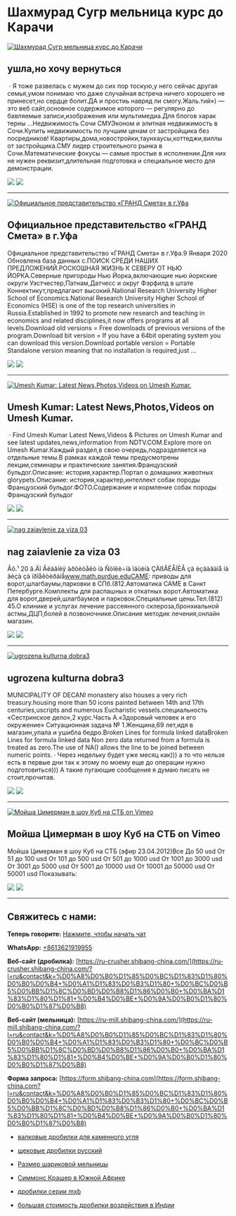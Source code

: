 # Шахмурад Сугр мельница курс до Карачи

<a href="https://swt.shibang-china.com/?l=ru&img&k=%D0%A8%D0%B0%D1%85%D0%BC%D1%83%D1%80%D0%B0%D0%B4+%D0%A1%D1%83%D0%B3%D1%80+%D0%BC%D0%B5%D0%BB%D1%8C%D0%BD%D0%B8%D1%86%D0%B0+%D0%BA%D1%83%D1%80%D1%81+%D0%B4%D0%BE+%D0%9A%D0%B0%D1%80%D0%B0%D1%87%D0%B8" target="_blank">![Шахмурад Сугр мельница курс до Карачи](http://static.shibang-china.com/all-800x300/1190.jpg)</a>

## ушла,но хочу вернуться
&nbsp;&#0183;&#32;Я тоже развелась с мужем до сих пор тоскую,у него сейчас другая семья,умом понимаю что даже случайная встреча ничего хорошего не принесет,но сердце болит.ДА и простиь навряд ли смогу.Жаль.тий&#187;) — это веб сайт,основное содержимое которого — регулярно до бавляемые записи,изображения или мультимедиа.Для блогов харак терны …Недвижимость Сочи СМУЭконом и элитная недвижимость в Сочи.Купить недвижимость по лучшим ценам от застройщика без посредников! Квартиры,дома,новостройки,таунхаусы,коттеджи,виллы от застройщика.СМУ лидер строительного рынка в Сочи.Математические фокусы — самые простые в исполнении.Для них не нужен реквизит,длительная подготовка и специальное место для демонстрации.


<a href="https://whatsapp.shibangsoft.com/WhatsApp.php" target="_blank" title="WhatsApp">![](http://static.shibang-china.com/icon/whatsapp.png)</a> <a href="https://swt.shibang-china.com/?l=ru&icon&k=%D0%A8%D0%B0%D1%85%D0%BC%D1%83%D1%80%D0%B0%D0%B4+%D0%A1%D1%83%D0%B3%D1%80+%D0%BC%D0%B5%D0%BB%D1%8C%D0%BD%D0%B8%D1%86%D0%B0+%D0%BA%D1%83%D1%80%D1%81+%D0%B4%D0%BE+%D0%9A%D0%B0%D1%80%D0%B0%D1%87%D0%B8" target="_blank">![](http://static.shibang-china.com/icon/chat-ru.png)</a>

---

<a href="https://swt.shibang-china.com/?l=ru&img&k=%D0%A8%D0%B0%D1%85%D0%BC%D1%83%D1%80%D0%B0%D0%B4+%D0%A1%D1%83%D0%B3%D1%80+%D0%BC%D0%B5%D0%BB%D1%8C%D0%BD%D0%B8%D1%86%D0%B0+%D0%BA%D1%83%D1%80%D1%81+%D0%B4%D0%BE+%D0%9A%D0%B0%D1%80%D0%B0%D1%87%D0%B8" target="_blank">![Официальное представительство &#171;ГРАНД Смета&#187; в г.Уфа](http://static.shibang-china.com/all-800x300/759.jpg)</a>

## Официальное представительство &#171;ГРАНД Смета&#187; в г.Уфа
Официальное представительство &#171;ГРАНД Смета&#187; в г.Уфа.9 Января 2020 Обновлена база данных с.ПОИСК СРЕДИ НАШИХ ПРЕДЛОЖЕНИЙ.РОСКОШНАЯ ЖИЗНЬ К СЕВЕРУ ОТ НЬЮ ЙОРКА.Северные пригороды Нью Йорка,включающие нью йоркские округи Уэстчестер,Патнам,Датчесс и округ Фэрфилд в штате Коннектикут,предлагают высокий.National Research University Higher School of Economics.National Research University Higher School of Economics (HSE) is one of the top research universities in Russia.Established in 1992 to promote new research and teaching in economics and related disciplines,it now offers programs at all levels.Download old versions = Free downloads of previous versions of the program.Download bit version = If you have a 64bit operating system you can download this version.Download portable version = Portable Standalone version meaning that no installation is required,just …


<a href="https://whatsapp.shibangsoft.com/WhatsApp.php" target="_blank" title="WhatsApp">![](http://static.shibang-china.com/icon/whatsapp.png)</a> <a href="https://swt.shibang-china.com/?l=ru&icon&k=%D0%A8%D0%B0%D1%85%D0%BC%D1%83%D1%80%D0%B0%D0%B4+%D0%A1%D1%83%D0%B3%D1%80+%D0%BC%D0%B5%D0%BB%D1%8C%D0%BD%D0%B8%D1%86%D0%B0+%D0%BA%D1%83%D1%80%D1%81+%D0%B4%D0%BE+%D0%9A%D0%B0%D1%80%D0%B0%D1%87%D0%B8" target="_blank">![](http://static.shibang-china.com/icon/chat-ru.png)</a>

---

<a href="https://swt.shibang-china.com/?l=ru&img&k=%D0%A8%D0%B0%D1%85%D0%BC%D1%83%D1%80%D0%B0%D0%B4+%D0%A1%D1%83%D0%B3%D1%80+%D0%BC%D0%B5%D0%BB%D1%8C%D0%BD%D0%B8%D1%86%D0%B0+%D0%BA%D1%83%D1%80%D1%81+%D0%B4%D0%BE+%D0%9A%D0%B0%D1%80%D0%B0%D1%87%D0%B8" target="_blank">![Umesh Kumar: Latest News,Photos,Videos on Umesh Kumar.](http://static.shibang-china.com/all-800x300/381.jpg)</a>

## Umesh Kumar: Latest News,Photos,Videos on Umesh Kumar.
&nbsp;&#0183;&#32;Find Umesh Kumar Latest News,Videos &amp; Pictures on Umesh Kumar and see latest updates,news,information from NDTV.COM.Explore more on Umesh Kumar.Каждый раздел,в свою очередь,подразделяется на отдельные темы.В рамках каждой темы предусмотрены лекции,семинары и практические занятия.Французский бульдог.Описание: история,характер.Портал о домашних животных glorypets.Описание: история,характер,интеллект собак породы Французский бульдог.ФОТО.Содержание и кормление собак породы Французский бульдог


<a href="https://whatsapp.shibangsoft.com/WhatsApp.php" target="_blank" title="WhatsApp">![](http://static.shibang-china.com/icon/whatsapp.png)</a> <a href="https://swt.shibang-china.com/?l=ru&icon&k=%D0%A8%D0%B0%D1%85%D0%BC%D1%83%D1%80%D0%B0%D0%B4+%D0%A1%D1%83%D0%B3%D1%80+%D0%BC%D0%B5%D0%BB%D1%8C%D0%BD%D0%B8%D1%86%D0%B0+%D0%BA%D1%83%D1%80%D1%81+%D0%B4%D0%BE+%D0%9A%D0%B0%D1%80%D0%B0%D1%87%D0%B8" target="_blank">![](http://static.shibang-china.com/icon/chat-ru.png)</a>

---

<a href="https://swt.shibang-china.com/?l=ru&img&k=%D0%A8%D0%B0%D1%85%D0%BC%D1%83%D1%80%D0%B0%D0%B4+%D0%A1%D1%83%D0%B3%D1%80+%D0%BC%D0%B5%D0%BB%D1%8C%D0%BD%D0%B8%D1%86%D0%B0+%D0%BA%D1%83%D1%80%D1%81+%D0%B4%D0%BE+%D0%9A%D0%B0%D1%80%D0%B0%D1%87%D0%B8" target="_blank">![nag zaiavlenie za viza 03](http://static.shibang-china.com/all-800x300/931.jpg)</a>

## nag zaiavlenie za viza 03
&#194;&#245;.&#185;  20 &#227;.&#196;&#238; &#195;&#235;&#224;&#226;&#237;&#232;&#255; &#224;&#240;&#245;&#232;&#242;&#229;&#234;&#242; &#237;&#224; &#209;&#242;&#238;&#235;&#232;&#247;&#237;&#224; &#238;&#225;&#249;&#232;&#237;&#224; &#199;&#192;&#223;&#194;&#203;&#197;&#205;&#200;&#197; &#231;&#224; &#232;&#231;&#228;&#224;&#226;&#224;&#237;&#229; &#237;&#224; &#226;&#232;&#231;&#224; &#231;&#224; &#239;&#240;&#238;&#229;&#234;&#242;&#232;&#240;&#224;&#237;&#229;www.math.purdue.eduCAME: приводы для ворот,шлагбаумы,парковки в СПб.(812.Автоматика САМЕ в Санкт Петербурге.Комплекты для распашных и откатных ворот.Автоматика для ворот,дверей,шлагбаумов и парковок.Специальные цены.Тел.(812) 45.О клинике и услугах лечение рассеянного склероза,бронхиальной астмы,ДЦП,болей в позвоночнике.Описание методик лечения,онлайн магазин.


<a href="https://whatsapp.shibangsoft.com/WhatsApp.php" target="_blank" title="WhatsApp">![](http://static.shibang-china.com/icon/whatsapp.png)</a> <a href="https://swt.shibang-china.com/?l=ru&icon&k=%D0%A8%D0%B0%D1%85%D0%BC%D1%83%D1%80%D0%B0%D0%B4+%D0%A1%D1%83%D0%B3%D1%80+%D0%BC%D0%B5%D0%BB%D1%8C%D0%BD%D0%B8%D1%86%D0%B0+%D0%BA%D1%83%D1%80%D1%81+%D0%B4%D0%BE+%D0%9A%D0%B0%D1%80%D0%B0%D1%87%D0%B8" target="_blank">![](http://static.shibang-china.com/icon/chat-ru.png)</a>

---

<a href="https://swt.shibang-china.com/?l=ru&img&k=%D0%A8%D0%B0%D1%85%D0%BC%D1%83%D1%80%D0%B0%D0%B4+%D0%A1%D1%83%D0%B3%D1%80+%D0%BC%D0%B5%D0%BB%D1%8C%D0%BD%D0%B8%D1%86%D0%B0+%D0%BA%D1%83%D1%80%D1%81+%D0%B4%D0%BE+%D0%9A%D0%B0%D1%80%D0%B0%D1%87%D0%B8" target="_blank">![ugrozena kulturna dobra3](http://static.shibang-china.com/all-800x300/361.jpg)</a>

## ugrozena kulturna dobra3
MUNICIPALITY OF DECANI monastery also houses a very rich treasury.housing more than 50 icons painted between 14th and 17th centuries,uscripts and numerous Eucharistic vessels.специальность &#171;Сестринское дело&#187;,2 курс.Часть А.&#171;Здоровый человек и его окружение&#187; Ситуационная задача № 1.Женщина,69 лет,идя в магазин,упала и ушибла бедро.Broken Lines for formula linked dataBroken Lines for formula linked data Non zero data returned from a formula is treated as zero.The use of NA() allows the line to be joined between numeric points.&nbsp;&#0183;&#32;Через недельку будет уже месяц как))) а то что нельзя есть в первые дни так к этому по моему еще до операции нужно подготовиться))) А такие пугающие сообщения я думаю писать не стоит,прочитав.


<a href="https://whatsapp.shibangsoft.com/WhatsApp.php" target="_blank" title="WhatsApp">![](http://static.shibang-china.com/icon/whatsapp.png)</a> <a href="https://swt.shibang-china.com/?l=ru&icon&k=%D0%A8%D0%B0%D1%85%D0%BC%D1%83%D1%80%D0%B0%D0%B4+%D0%A1%D1%83%D0%B3%D1%80+%D0%BC%D0%B5%D0%BB%D1%8C%D0%BD%D0%B8%D1%86%D0%B0+%D0%BA%D1%83%D1%80%D1%81+%D0%B4%D0%BE+%D0%9A%D0%B0%D1%80%D0%B0%D1%87%D0%B8" target="_blank">![](http://static.shibang-china.com/icon/chat-ru.png)</a>

---

<a href="https://swt.shibang-china.com/?l=ru&img&k=%D0%A8%D0%B0%D1%85%D0%BC%D1%83%D1%80%D0%B0%D0%B4+%D0%A1%D1%83%D0%B3%D1%80+%D0%BC%D0%B5%D0%BB%D1%8C%D0%BD%D0%B8%D1%86%D0%B0+%D0%BA%D1%83%D1%80%D1%81+%D0%B4%D0%BE+%D0%9A%D0%B0%D1%80%D0%B0%D1%87%D0%B8" target="_blank">![Мойша Цимерман в шоу Куб на СТБ on Vimeo](http://static.shibang-china.com/all-800x300/728.jpg)</a>

## Мойша Цимерман в шоу Куб на СТБ on Vimeo
Мойша Цимерман в шоу Куб на СТБ (эфир 23.04.2012)Все До 50 usd От 51 до 100 usd От 101 до 500 usd От 501 до 1000 usd От 1001 до 3000 usd От 3001 до 5000 usd От 5001 до 10000 usd От 10001 до 50000 usd От 50001 usd Показывать:

<a href="https://whatsapp.shibangsoft.com/WhatsApp.php" target="_blank" title="WhatsApp">![](http://static.shibang-china.com/icon/whatsapp.png)</a> <a href="https://swt.shibang-china.com/?l=ru&icon&k=%D0%A8%D0%B0%D1%85%D0%BC%D1%83%D1%80%D0%B0%D0%B4+%D0%A1%D1%83%D0%B3%D1%80+%D0%BC%D0%B5%D0%BB%D1%8C%D0%BD%D0%B8%D1%86%D0%B0+%D0%BA%D1%83%D1%80%D1%81+%D0%B4%D0%BE+%D0%9A%D0%B0%D1%80%D0%B0%D1%87%D0%B8" target="_blank">![](http://static.shibang-china.com/icon/chat-ru.png)</a>

---
## Свяжитесь с нами:

**Теперь говорите:** [Нажмите, чтобы начать чат](https://swt.shibang-china.com?l=ru&contact&k=%D0%A8%D0%B0%D1%85%D0%BC%D1%83%D1%80%D0%B0%D0%B4+%D0%A1%D1%83%D0%B3%D1%80+%D0%BC%D0%B5%D0%BB%D1%8C%D0%BD%D0%B8%D1%86%D0%B0+%D0%BA%D1%83%D1%80%D1%81+%D0%B4%D0%BE+%D0%9A%D0%B0%D1%80%D0%B0%D1%87%D0%B8)

**WhatsApp:**  [+8613621919955](https://whatsapp.shibangsoft.com/WhatsApp.php)

**Веб-сайт (дробилка):** [https://ru-crusher.shibang-china.com/](https://ru-crusher.shibang-china.com/?l=ru&contact&k=%D0%A8%D0%B0%D1%85%D0%BC%D1%83%D1%80%D0%B0%D0%B4+%D0%A1%D1%83%D0%B3%D1%80+%D0%BC%D0%B5%D0%BB%D1%8C%D0%BD%D0%B8%D1%86%D0%B0+%D0%BA%D1%83%D1%80%D1%81+%D0%B4%D0%BE+%D0%9A%D0%B0%D1%80%D0%B0%D1%87%D0%B8)

**Веб-сайт (мельница):** [https://ru-mill.shibang-china.com/](https://ru-mill.shibang-china.com/?l=ru&contact&k=%D0%A8%D0%B0%D1%85%D0%BC%D1%83%D1%80%D0%B0%D0%B4+%D0%A1%D1%83%D0%B3%D1%80+%D0%BC%D0%B5%D0%BB%D1%8C%D0%BD%D0%B8%D1%86%D0%B0+%D0%BA%D1%83%D1%80%D1%81+%D0%B4%D0%BE+%D0%9A%D0%B0%D1%80%D0%B0%D1%87%D0%B8)

**Форма запроса:** [https://form.shibang-china.com](https://form.shibang-china.com?l=ru&contact&k=%D0%A8%D0%B0%D1%85%D0%BC%D1%83%D1%80%D0%B0%D0%B4+%D0%A1%D1%83%D0%B3%D1%80+%D0%BC%D0%B5%D0%BB%D1%8C%D0%BD%D0%B8%D1%86%D0%B0+%D0%BA%D1%83%D1%80%D1%81+%D0%B4%D0%BE+%D0%9A%D0%B0%D1%80%D0%B0%D1%87%D0%B8)

* [валковые дробилки для каменного угля](../133/%D0%B2%D0%B0%D0%BB%D0%BA%D0%BE%D0%B2%D1%8B%D0%B5%20%D0%B4%D1%80%D0%BE%D0%B1%D0%B8%D0%BB%D0%BA%D0%B8%20%D0%B4%D0%BB%D1%8F%20%D0%BA%D0%B0%D0%BC%D0%B5%D0%BD%D0%BD%D0%BE%D0%B3%D0%BE%20%D1%83%D0%B3%D0%BB%D1%8F.md)

* [щековые дробилки русский](../134/%D1%89%D0%B5%D0%BA%D0%BE%D0%B2%D1%8B%D0%B5%20%D0%B4%D1%80%D0%BE%D0%B1%D0%B8%D0%BB%D0%BA%D0%B8%20%D1%80%D1%83%D1%81%D1%81%D0%BA%D0%B8%D0%B9.md)

* [Размер шариковой мельницы](../132/%D0%A0%D0%B0%D0%B7%D0%BC%D0%B5%D1%80%20%D1%88%D0%B0%D1%80%D0%B8%D0%BA%D0%BE%D0%B2%D0%BE%D0%B9%20%D0%BC%D0%B5%D0%BB%D1%8C%D0%BD%D0%B8%D1%86%D1%8B.md)

* [Симмонс Крашер в Южной Африке](../133/%D0%A1%D0%B8%D0%BC%D0%BC%D0%BE%D0%BD%D1%81%20%D0%9A%D1%80%D0%B0%D1%88%D0%B5%D1%80%20%D0%B2%20%D0%AE%D0%B6%D0%BD%D0%BE%D0%B9%20%D0%90%D1%84%D1%80%D0%B8%D0%BA%D0%B5.md)

* [дробилки серии mxb](../134/%D0%B4%D1%80%D0%BE%D0%B1%D0%B8%D0%BB%D0%BA%D0%B8%20%D1%81%D0%B5%D1%80%D0%B8%D0%B8%20mxb.md)

* [большая стоимость дробилки воздействия в Индии](../134/%D0%B1%D0%BE%D0%BB%D1%8C%D1%88%D0%B0%D1%8F%20%D1%81%D1%82%D0%BE%D0%B8%D0%BC%D0%BE%D1%81%D1%82%D1%8C%20%D0%B4%D1%80%D0%BE%D0%B1%D0%B8%D0%BB%D0%BA%D0%B8%20%D0%B2%D0%BE%D0%B7%D0%B4%D0%B5%D0%B9%D1%81%D1%82%D0%B2%D0%B8%D1%8F%20%D0%B2%20%D0%98%D0%BD%D0%B4%D0%B8%D0%B8.md)